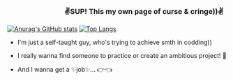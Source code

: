 ### &emsp;&emsp;&emsp;&emsp;&emsp;&emsp;&emsp;&emsp;:v:SUP! This my own page of curse & cringe)):v:

<!--
**TrueLubimec/TrueLubimec** is a ✨ _special_ ✨ repository because its `README.md` (this file) appears on your GitHub profile.
-->
[![Anurag's GitHub stats](https://github-readme-stats.vercel.app/api?username=TrueLubimec&theme=radical)](https://github.com/anuraghazra/github-readme-stats)
[![Top Langs](https://github-readme-stats.vercel.app/api/top-langs/?username=TrueLubimec&layout=compact&theme=radical)](https://github.com/anuraghazra/github-readme-stats)

 - I'm just a self-taught guy, who's trying to achieve smth in codding)) 

 - I really wanna find someone to practice or create an ambitious project! :pray:

 - And I wanna get a ✨job✨... :point_right::point_left:
